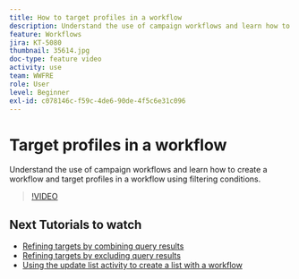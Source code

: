 ```yaml
---
title: How to target profiles in a workflow
description: Understand the use of campaign workflows and learn how to create a workflow and target profiles in a workflow using filtering conditions.
feature: Workflows
jira: KT-5080
thumbnail: 35614.jpg
doc-type: feature video
activity: use
team: WWFRE
role: User
level: Beginner
exl-id: c078146c-f59c-4de6-90de-4f5c6e31c096
---
```

# Target profiles in a workflow

Understand the use of campaign workflows and learn how to create a workflow and target profiles in a workflow using filtering conditions.

>[!VIDEO](https://video.tv.adobe.com/v/35614?quality=12&learn=on)

## Next Tutorials to watch

* [Refining targets by combining query results](/help/automating-with-workflows/refining-targets-by-combining-query-results.md)
* [Refining targets by excluding query results](/help/automating-with-workflows/refining-targets-by-excluding-query-results.md)
* [Using the update list activity to create a list with a workflow](/help/automating-with-workflows/using-the-update-list-activity.md)
